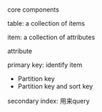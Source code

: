 core components

table: a collection of items

item: a collection of attributes

attribute

primary key: identify item

* Partition key
* Partition key and sort key

secondary index: 用来query




